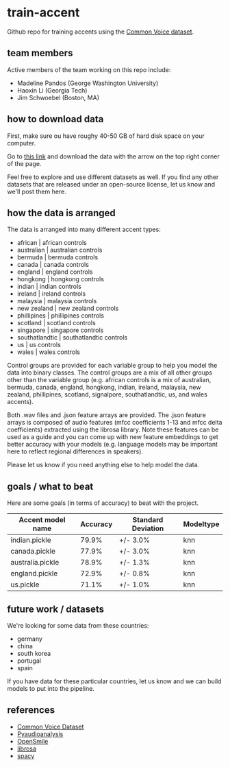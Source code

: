 # train-accent

Github repo for training accents using the [Common Voice dataset](https://www.kaggle.com/mozillaorg/common-voice). 

## team members

Active members of the team working on this repo include:

* Madeline Pandos (George Washington University)
* Haoxin Li (Georgia Tech) 
* Jim Schwoebel (Boston, MA) 

## how to download data

First, make sure ou have roughy 40-50 GB of hard disk space on your computer. 

Go to [this link](https://drive.google.com/open?id=1lqBaDcalVuUtvBNvYiPjP5ZyvNydERX0) and download the data with the arrow on the top right corner of the page. 

Feel free to explore and use different datasets as well. If you find any other datasets that are released under an open-source license, let us know and we'll post them here. 

## how the data is arranged

The data is arranged into many different accent types:

* african | african controls 
* australian | australian controls 
* bermuda | bermuda controls
* canada | canada controls 
* england | england controls
* hongkong | hongkong controls
* indian | indian controls
* ireland | ireland controls
* malaysia | malaysia controls
* new zealand | new zealand controls
* phillipines | phillipines controls
* scotland | scotland controls
* singapore | singapore controls
* southatlandtic | southatlandtic controls
* us | us controls
* wales | wales controls

Control groups are provided for each variable group to help you model the data into binary classes. The control groups are a mix of all other groups other than the variable group (e.g. african controls is a mix of australian, bermuda, canada, england, hongkong, indian, ireland, malaysia, new zealand, phillipines, scotland, signalpore, southatlandtic, us, and wales accents).

Both .wav files and .json feature arrays are provided. The .json feature arrays is composed of audio features (mfcc coefficients 1-13 and mfcc delta coefficients) extracted using the librosa library. Note these features can be used as a guide and you can come up with new feature embeddings to get better accuracy with your models (e.g. language models may be important here to reflect regional differences in speakers). 

Please let us know if you need anything else to help model the data. 

## goals / what to beat 

Here are some goals (in terms of accuracy) to beat with the project. 

| Accent model name | Accuracy | Standard Deviation | Modeltype | 
| ------------- | ------------- | ------------- | ------------- |
| indian.pickle | 79.9% | +/- 3.0% | knn | 
| canada.pickle | 77.9% | +/- 3.0% | knn| 
| australia.pickle | 78.9% | +/- 1.3% | knn |
| england.pickle | 72.9% | +/- 0.8% | knn | 
| us.pickle | 71.1% | +/- 1.0% | knn |

## future work / datasets

We're looking for some data from these countries:

* germany	
* china
* south korea
* portugal	
* spain	

If you have data for these particular countries, let us know and we can build models to put into the pipeline.

## references 
* [Common Voice Dataset](https://www.kaggle.com/mozillaorg/common-voice)
* [Pyaudioanalysis](https://github.com/tyiannak/pyAudioAnalysis)
* [OpenSmile](https://audeering.com/technology/opensmile/)
* [librosa](https://librosa.github.io/librosa/core.html#core)
* [spacy](https://spacy.io/)
